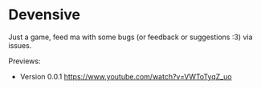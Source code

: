 # Devensive
Just a game, feed ma with some bugs (or feedback or suggestions :3) via issues.

Previews:
  - Version 0.0.1 https://www.youtube.com/watch?v=VWToTyqZ_uo
